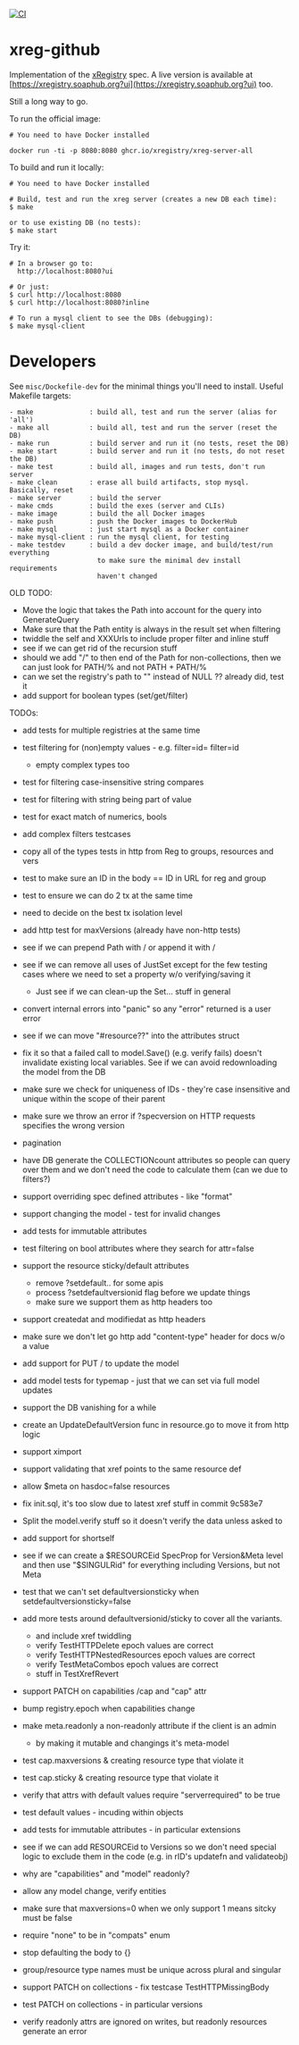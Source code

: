 [![CI](https://github.com/xregistry/server/actions/workflows/ci.yaml/badge.svg)](https://github.com/xregistry/server/actions/workflows/ci.yaml)

# xreg-github

Implementation of the [xRegistry](https://xregistry.io) spec.
A live version is available at
[https://xregistry.soaphub.org?ui](https://xregistry.soaphub.org?ui) too.

Still a long way to go.

To run the official image:
```
# You need to have Docker installed

docker run -ti -p 8080:8080 ghcr.io/xregistry/xreg-server-all
```

To build and run it locally:
```
# You need to have Docker installed

# Build, test and run the xreg server (creates a new DB each time):
$ make

or to use existing DB (no tests):
$ make start
```

Try it:
```
# In a browser go to:
  http://localhost:8080?ui

# Or just:
$ curl http://localhost:8080
$ curl http://localhost:8080?inline

# To run a mysql client to see the DBs (debugging):
$ make mysql-client
```

# Developers

See `misc/Dockefile-dev` for the minimal things you'll need to install.
Useful Makefile targets:
```
- make              : build all, test and run the server (alias for 'all')
- make all          : build all, test and run the server (reset the DB)
- make run          : build server and run it (no tests, reset the DB)
- make start        : build server and run it (no tests, do not reset the DB)
- make test         : build all, images and run tests, don't run server
- make clean        : erase all build artifacts, stop mysql. Basically, reset
- make server       : build the server
- make cmds         : build the exes (server and CLIs)
- make image        : build the all Docker images
- make push         : push the Docker images to DockerHub
- make mysql        : just start mysql as a Docker container
- make mysql-client : run the mysql client, for testing
- make testdev      : build a dev docker image, and build/test/run everything
                      to make sure the minimal dev install requirements
                      haven't changed
```

OLD TODO:
- Move the logic that takes the Path into account for the query into
  GenerateQuery
- Make sure that the Path entity is always in the result set when filtering
- twiddle the self and XXXUrls to include proper filter and inline stuff
- see if we can get rid of the recursion stuff
- should we add "/" to then end of the Path for non-collections, then
  we can just look for PATH/%  and not PATH + PATH/%
- can we set the registry's path to "" instead of NULL ?? already did, test it
- add support for boolean types (set/get/filter)

TODOs:
- add tests for multiple registries at the same time
- test filtering for (non)empty values - e.g. filter=id=  filter=id
  - empty complex types too
- test for filtering case-insensitive string compares
- test for filtering with string being part of value
- test for exact match of numerics, bools
- add complex filters testcases
- copy all of the types tests in http from Reg to groups, resources and vers
- test to make sure an ID in the body == ID in URL for reg and group
- test to ensure we can do 2 tx at the same time
- need to decide on the best tx isolation level
- add http test for maxVersions (already have non-http tests)

- see if we can prepend Path with / or append it with /
- see if we can remove all uses of JustSet except for the few testing cases
  where we need to set a property w/o verifying/saving it
  - Just see if we can clean-up the Set... stuff in general
- convert internal errors into "panic" so any "error" returned is a user error
- see if we can move "#resource??" into the attributes struct
- fix it so that a failed call to model.Save() (e.g. verify fails) doesn't
  invalidate existing local variables. See if we can avoid redownloading the
  model from the DB
- make sure we check for uniqueness of IDs - they're case insensitive and
  unique within the scope of their parent
- make sure we throw an error if ?specversion on HTTP requests specifies the
  wrong version

- pagination
- have DB generate the COLLECTIONcount attributes so people can query over
  them and we don't need the code to calculate them (can we due to filters?)
- support overriding spec defined attributes - like "format"
- support changing the model - test for invalid changes
- add tests for immutable attributes
- test filtering on bool attributes where they search for attr=false
- support the resource sticky/default attributes
  - remove ?setdefault.. for some apis
  - process ?setdefaultversionid flag before we update things
  - make sure we support them as http headers too
- support createdat and modifiedat as http headers
- make sure we don't let go http add "content-type" header for docs w/o a value
- add support for PUT / to update the model
- add model tests for typemap - just that we can set via full model updates
- support the DB vanishing for a while
- create an UpdateDefaultVersion func in resource.go to move it from http logic
- support ximport
- support validating that xref points to the same resource def
- allow $meta on hasdoc=false resources
- fix init.sql, it's too slow due to latest xref stuff in commit 9c583e7
- Split the model.verify stuff so it doesn't verify the data unless asked to
- add support for shortself
- see if we can create a $RESOURCEid SpecProp for Version&Meta level and then
  use "$SINGULRid" for everything including Versions, but not Meta
- test that we can't set defaultversionsticky when setdefaultversionsticky=false
- add more tests around defaultversionid/sticky to cover all the variants.
  - and include xref twiddling
  - verify TestHTTPDelete epoch values are correct
  - verify TestHTTPNestedResources epoch values are correct
  - verify TestMetaCombos epoch values are correct
  - stuff in TestXrefRevert
- support PATCH on capabilities /cap and "cap" attr
- bump registry.epoch when capabilities change
- make meta.readonly a non-readonly attribute if the client is an admin
  - by making it mutable and changings it's meta-model
- test cap.maxversions & creating resource type that violate it
- test cap.sticky & creating resource type that violate it
- verify that attrs with default values require "serverrequired" to be true
- test default values - incuding within objects
- add tests for immutable attributes - in particular extensions
- see if we can add RESOURCEid to Versions so we don't need special logic
  to exclude them in the code (e.g. in rID's updatefn and validateobj)
- why are "capabilities" and "model" readonly?
- allow any model change, verify entities
- make sure that maxversions=0 when we only support 1 means sitcky must be false
- require "none" to be in "compats" enum
- stop defaulting the body to {}
- group/resource type names must be unique across plural and singular
- support PATCH on collections - fix testcase TestHTTPMissingBody
- test PATCH on collections - in particular versions
- verify readonly attrs are ignored on writes, but readonly resources generate an error

